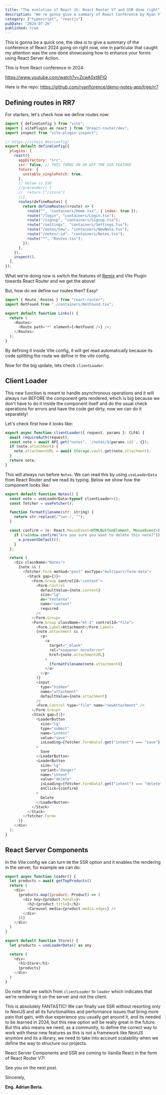 ```yaml
---
title: "The evolution of React JS: React Router V7 and SSR done right"
description: "We're gonna give a summary of React Conference by Ryan Florence about React Router V7 and how it implements SSR, SSG and CSR all in one!"
category: ["typescript", "reactjs"]
pubDate: "2024-07-26"
published: true
---
```


This is gonna be a quick one, the idea is to give a summary of the conference of React 2024 going on right now, one in particular that caught my attention was the one done showcasing how to enhance your forms using React Server Action.

This is from React conference in 2024:

https://www.youtube.com/watch?v=ZcwA0xt8FlQ

Here is the repo: https://github.com/ryanflorence/demo-notes-app/tree/rr7

## Defining routes in RR7

For starters, let's check how we define routes now:

```javascript
import { defineConfig } from "vite";
import { vitePlugin as react } from "@react-router/dev";
import inspect from "vite-plugin-inspect";

// https://vitejs.dev/config/
export default defineConfig({
  plugins: [
    react({
      appDirectory: "src",
      ssr: false, // THIS TURNS ON OR OFF THE SSR FEATURE
      future: {
        unstable_singleFetch: true,
      },
      // below is SSG
      //prerender() {
      //  return ["/store"]
      //},
      routes(defineRoutes) {
        return defineRoutes((route) => {
          route("", "containers/Home.tsx", { index: true });
          route("/login", "containers/Login.tsx");
          route("/signup", "containers/Signup.tsx");
          route("/settings", "containers/Settings.tsx");
          route("/notes/new", "containers/NewNote.tsx");
          route("/notes/:id", "containers/Notes.tsx");
          route("*", "Routes.tsx");
        });
      },
    }),
    inspect(),
  ],
});
```

What we're doing now is switch the features of [Remix](https://remix.run/) and Vite Plugin towards React Router and we get the above!

But, how do we define our routes then? Easy!

```javascript
import { Route, Routes } from "react-router";
import NotFound from "./containers/NotFound.tsx";

export default function Links() {
  return (
    <Routes>
      <Route path="*" element={<NotFound />} />;
    </Routes>
  );
}
```

By defining it inside Vite config, it will get read automatically because its code splitting the route we define in the vite config.

Now for the big update, lets check `clientLoader`.

## Client Loader

This new function is meant to handle asynchronous operations and it will always run BEFORE the component gets rendered, which is big because we don't have to do it inside the component itself and do the usual check operations for errors and have the code get dirty, now we can do it separately!

Let's check first how it looks like:

```javascript
export async function clientLoader({ request, params }: CLFA) {
  await requireAuth(request);
  const note = await API.get("notes", `/notes/${params.id}`, {});
  if (note.attachment) {
    note.attachmentURL = await Storage.vault.get(note.attachment);
  }
  return note;
}
```

This will always run before `Notes`. We can read this by using `useLoaderData` from React Router and we read its typing. Below we show how the component looks like:

```javascript
export default function Notes() {
  const note = useLoaderData<typeof clientLoader>();
  const fetcher = useFetcher();

  function formatFilename(str: string) {
    return str.replace(/^\w+-/, "");
  }

  const confirm = (e: React.MouseEvent<HTMLButtonElement, MouseEvent>) => {
    if (!window.confirm("Are you sure you want to delete this note?")) {
      e.preventDefault();
    }
  };

  return (
    <div className="Notes">
      {note && (
        <fetcher.Form method="post" encType="multipart/form-data">
          <Stack gap={3}>
            <Form.Group controlId="content">
              <Form.Control
                defaultValue={note.content}
                size="lg"
                as="textarea"
                name="content"
                required
              />
            </Form.Group>
            <Form.Group className="mt-2" controlId="file">
              <Form.Label>Attachment</Form.Label>
              {note.attachment && (
                <p>
                  <a
                    target="_blank"
                    rel="noopener noreferrer"
                    href={note.attachmentURL}
                  >
                    {formatFilename(note.attachment)}
                  </a>
                </p>
              )}
              <input
                type="hidden"
                name="attachment"
                defaultValue={note.attachment}
              />
              <Form.Control type="file" name="newAttachment" />
            </Form.Group>
            <Stack gap={1}>
              <LoaderButton
                size="lg"
                type="submit"
                name="intent"
                value="save"
                isLoading={fetcher.formData?.get("intent") === "save"}
              >
                Save
              </LoaderButton>
              <LoaderButton
                size="lg"
                variant="danger"
                name="intent"
                value="delete"
                isLoading={fetcher.formData?.get("intent") === "delete"}
                onClick={confirm}
              >
                Delete
              </LoaderButton>
            </Stack>
          </Stack>
        </fetcher.Form>
      )}
    </div>
  );
}
```

## React Server Components

In the Vite config we can turn `ON` the SSR option and it enables the rendering in the server, for example we can do:

```javascript
export async function loader() {
  let products = await getTopProducts()
  return (
    <div>
      {products.map((product: Product) => (
        <div key={product.handle}>
          <h2>{product.title}</h2>
          <Carousel media={product.media.edges} />
        </div>
      ))}
    </div>
  )
}

export default function Store() {
  let products = useLoaderData() as any

  return (
    <div>
      <h1>Store</h1>
      {products}
    </div>
  )
}
```

Do note that we switch from `clientLoader` to `loader` which indicates that we're rendering it on the server and not the client.

This is absolutely FANTASTIC! We can finally use SSR without resorting only to NextJS and all its functionalities and performance issues that bring more pain that gain, with due experience you usually get around it, and its needed to be learned in 2024, but this new option will be really great in the future. But this also means we need, as a community, to define the correct way to work with these new features as this is not a framework like NextJS anymore and its a library, we need to take into account scalability when we define the way to structure our projects.

React Server Components and SSR are coming to Vanilla React in the form of React Router V7!

See you on the next post.

Sincerely,

**Eng. Adrian Beria.**
